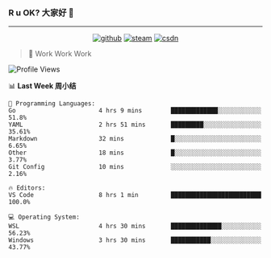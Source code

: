 ### R u OK? 大家好 👋

___

<p align="center">
  <a href="https://bigkjp97.github.io/"><img src="https://img.shields.io/badge/-GitPage-lightgrey" alt="github"></a>
  <a href="https://steamcommunity.com/id/bigkjp/"><img src="https://img.shields.io/badge/-Steam-black" alt="steam"></a>
  <a href="https://blog.csdn.net/qq_38986088"><img src="https://img.shields.io/badge/CSDN-cf000e" alt="csdn"></a>
</p>

> 🧟 Work Work Work

<!--START_SECTION:kjp readme-->
![Profile Views](http://img.shields.io/badge/Mi%20Amigos%E2%99%82%EF%B8%8F-0-ff69b4)

📊 **Last Week 周小结** 

```text
💬 Programming Languages: 
Go                       4 hrs 9 mins        █████████████░░░░░░░░░░░░   51.8% 
YAML                     2 hrs 51 mins       █████████░░░░░░░░░░░░░░░░   35.61% 
Markdown                 32 mins             █░░░░░░░░░░░░░░░░░░░░░░░░   6.65% 
Other                    18 mins             █░░░░░░░░░░░░░░░░░░░░░░░░   3.77% 
Git Config               10 mins             ░░░░░░░░░░░░░░░░░░░░░░░░░   2.16%

🔥 Editors: 
VS Code                  8 hrs 1 min         █████████████████████████   100.0%

💻 Operating System: 
WSL                      4 hrs 30 mins       ██████████████░░░░░░░░░░░   56.23% 
Windows                  3 hrs 30 mins       ███████████░░░░░░░░░░░░░░   43.77%

```


<!--END_SECTION:kjp readme-->

<!--
**bigkjp97/bigkjp97** is a ✨ _special_ ✨ repository because its `README.md` (this file) appears on your GitHub profile.

Here are some ideas to get you started:

- 🔭 I’m currently working on ...
- 🌱 I’m currently learning ...
- 👯 I’m looking to collaborate on ...
- 🤔 I’m looking for help with ...
- 💬 Ask me about ...
- 📫 How to reach me: ...
- 😄 Pronouns: ...
- ⚡ Fun fact: ... -->
